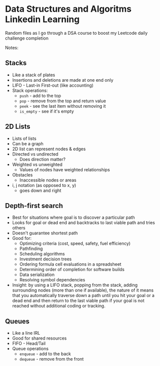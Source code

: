 # Data Structures and Algoritms Linkedin Learning
 Random files as I go through a DSA course to boost my Leetcode daily challenge completion

Notes:
## Stacks
 * Like a stack of plates
 * Insertions and deletions are made at one end only
 * LIFO - Last-in First-out (like accounting)
 * Stack operations:
   * `push` - add to the top
   * `pop` - remove from the top and return value
   * `peek` - see the last item without removing it
   * `is_empty` - see if it's empty

## 2D Lists
 * Lists of lists
 * Can be a graph
 * 2D list can represent nodes & edges
 * Directed vs undirected
   * Does direction matter?
 * Weighted vs unweighted
   * Values of nodes have weighted relationships
 * Obstacles 
   * Inaccessible nodes or areas
 * i, j notation (as opposed to x, y)
   * goes down and right

## Depth-first search
 * Best for situations where goal is to discover a particular path
 * Looks for goal or dead end and backtracks to last viable path and tries others
 * Doesn't guarantee shortest path
 * Good for:
   * Optimizing criteria (cost, speed, safety, fuel efficiency)
   * Pathfinding
   * Scheduling algorithms
   * Investment decision trees
   * Ordering formula cell evaluations in a spreadsheet
   * Determining order of completion for software builds
   * Data serialization
   * Resolving symbol dependencies
 * Insight: by using a LIFO stack, popping from the stack, adding surrounding nodes (more than one if available), the nature of it means that you automatically traverse down a path until you hit your goal or a dead end and then return to the last viable path if your goal is not reached without additional coding or tracking.

## Queues
 * Like a line IRL
 * Good for shared resources
 * FIFO - Head/Tail
 * Queue operations
   * `enqueue` - add to the back
   * `dequeue` - remove from the front